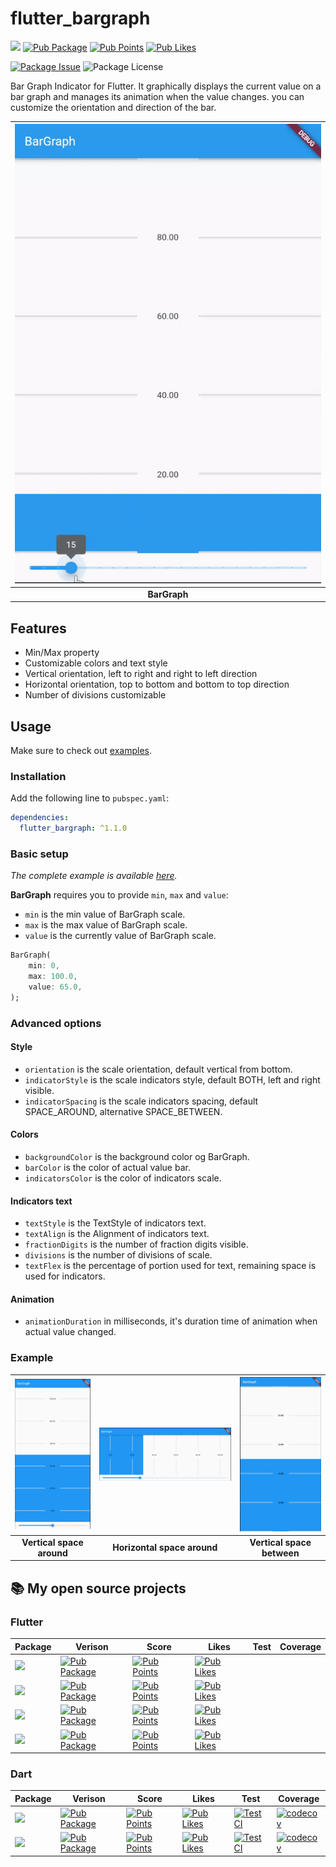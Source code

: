 # flutter_bargraph

[![](https://img.shields.io/static/v1?label=flutter&message=flutter_bargraph&color=red??style=for-the-badge&logo=GitHub)](https://github.com/rickypid/flutter_bargraph)
[![Pub Package](https://img.shields.io/pub/v/flutter_bargraph.svg?style=flat-square)](https://pub.dartlang.org/packages/flutter_bargraph)
[![Pub Points](https://img.shields.io/pub/points/flutter_bargraph)](https://pub.dev/packages/flutter_bargraph/score)
[![Pub Likes](https://img.shields.io/pub/likes/flutter_bargraph)](https://pub.dev/packages/flutter_bargraph/score)

[![Package Issue](https://img.shields.io/github/issues/rickypid/flutter_bargraph)](https://github.com/rickypid/flutter_bargraph/issues)
![Package License](https://img.shields.io/github/license/rickypid/flutter_bargraph)

Bar Graph Indicator for Flutter. It graphically displays the current value on a bar graph and manages its animation when the value changes. you can customize the orientation and direction of the bar.

| ![Image](https://github.com/rickypid/flutter_bargraph/blob/7f5bde4ebc40899079800127c815e01beac3abcb/doc/.media/example.gif?raw=true) |
| :------------: |
| **BarGraph** |

## Features

* Min/Max property
* Customizable colors and text style
* Vertical orientation, left to right and right to left direction
* Horizontal orientation, top to bottom and bottom to top direction
* Number of divisions customizable

## Usage

Make sure to check out [examples](https://github.com/rickypid/flutter_bargraph/tree/master/example).

### Installation

Add the following line to `pubspec.yaml`:

```yaml
dependencies:
  flutter_bargraph: ^1.1.0
```

### Basic setup

*The complete example is available [here](https://github.com/rickypid/flutter_bargraph/blob/master/example/lib/main.dart).*

**BarGraph** requires you to provide `min`, `max` and `value`:
* `min` is the min value of BarGraph scale.
* `max` is the max value of BarGraph scale.
* `value` is the currently value of BarGraph scale.

```dart
BarGraph(
    min: 0,
    max: 100.0,
    value: 65.0,
);
```

### Advanced options

#### Style

* `orientation` is the scale orientation, default vertical from bottom.
* `indicatorStyle` is the scale indicators style, default BOTH, left and right visible.
* `indicatorSpacing` is the scale indicators spacing, default SPACE_AROUND, alternative SPACE_BETWEEN.

#### Colors

* `backgroundColor` is the background color og BarGraph.
* `barColor` is the color of actual value bar.
* `indicatorsColor` is the color of indicators scale.

#### Indicators text

* `textStyle` is the TextStyle of indicators text.
* `textAlign` is the Alignment of indicators text.
* `fractionDigits` is the number of fraction digits visible.
* `divisions` is the number of divisions of scale.
* `textFlex` is the percentage of portion used for text, remaining space is used for indicators.


#### Animation

* `animationDuration` in milliseconds, it's duration time of animation when actual value changed.


### Example

| ![Image](https://github.com/rickypid/flutter_bargraph/blob/master/doc/.media/example_space_around.png?raw=true) | ![Image](https://github.com/rickypid/flutter_bargraph/blob/master/doc/.media/example_space_around_horizontal.png?raw=true) | ![Image](https://github.com/rickypid/flutter_bargraph/blob/master/doc/.media/example_space_between.png?raw=true) |
| :------------: | :------------: | :------------: |
| **Vertical space around** | **Horizontal space around** | **Vertical space between** |

## 📚 My open source projects

### Flutter

| Package | Verison | Score | Likes | Test | Coverage |
|--|--|--|--|--|--|
| [![](https://img.shields.io/static/v1?label=flutter&message=flutter_expandable_table&color=red??style=for-the-badge&logo=GitHub)](https://github.com/rickypid/flutter_expandable_table) | [![Pub Package](https://img.shields.io/pub/v/flutter_expandable_table.svg?style=flat-square)](https://pub.dartlang.org/packages/flutter_expandable_table) | [![Pub Points](https://img.shields.io/pub/points/flutter_expandable_table)](https://pub.dev/packages/flutter_expandable_table/score) | [![Pub Likes](https://img.shields.io/pub/likes/flutter_expandable_table)](https://pub.dev/packages/flutter_expandable_table/score) |  |  |
| [![](https://img.shields.io/static/v1?label=flutter&message=widget_tree_depth_counter&color=red??style=for-the-badge&logo=GitHub)](https://github.com/rickypid/widget_tree_depth_counter) | [![Pub Package](https://img.shields.io/pub/v/widget_tree_depth_counter.svg?style=flat-square)](https://pub.dartlang.org/packages/widget_tree_depth_counter) | [![Pub Points](https://img.shields.io/pub/points/widget_tree_depth_counter)](https://pub.dev/packages/widget_tree_depth_counter/score) | [![Pub Likes](https://img.shields.io/pub/likes/widget_tree_depth_counter)](https://pub.dev/packages/widget_tree_depth_counter/score) |  |  |
| [![](https://img.shields.io/static/v1?label=flutter&message=flutter_bargraph&color=red??style=for-the-badge&logo=GitHub)](https://github.com/rickypid/flutter_bargraph) | [![Pub Package](https://img.shields.io/pub/v/flutter_bargraph.svg?style=flat-square)](https://pub.dartlang.org/packages/flutter_bargraph) | [![Pub Points](https://img.shields.io/pub/points/flutter_bargraph)](https://pub.dev/packages/flutter_bargraph/score) | [![Pub Likes](https://img.shields.io/pub/likes/flutter_bargraph)](https://pub.dev/packages/flutter_bargraph/score) |  |  |
| [![](https://img.shields.io/static/v1?label=flutter&message=flutter_bargraph&color=red??style=for-the-badge&logo=GitHub)](https://github.com/rickypid/flutter_bargraph) | [![Pub Package](https://img.shields.io/pub/v/flutter_bargraph.svg?style=flat-square)](https://pub.dartlang.org/packages/flutter_bargraph) | [![Pub Points](https://img.shields.io/pub/points/flutter_bargraph)](https://pub.dev/packages/flutter_bargraph/score) | [![Pub Likes](https://img.shields.io/pub/likes/flutter_bargraph)](https://pub.dev/packages/flutter_bargraph/score) |  |  |


### Dart

| Package | Verison | Score | Likes | Test | Coverage |
|--|--|--|--|--|--|
| [![](https://img.shields.io/static/v1?label=dart&message=cowsay&color=red??style=for-the-badge&logo=GitHub)](https://github.com/rickypid/cowsay) | [![Pub Package](https://img.shields.io/pub/v/cowsay.svg?style=flat-square)](https://pub.dartlang.org/packages/cowsay) | [![Pub Points](https://img.shields.io/pub/points/cowsay)](https://pub.dev/packages/cowsay/score) | [![Pub Likes](https://img.shields.io/pub/likes/cowsay)](https://pub.dev/packages/cowsay/score) | [![Test CI](https://github.com/rickypid/cowsay/actions/workflows/test.yml/badge.svg)](https://github.com/rickypid/cowsay/actions/workflows/test.yml) | [![codecov](https://codecov.io/gh/rickypid/cowsay/branch/master/graph/badge.svg?token=Z65KEB9SAX)](https://codecov.io/gh/rickypid/cowsay) |
| [![](https://img.shields.io/static/v1?label=dart&message=telegram_link&color=red??style=for-the-badge&logo=GitHub)](https://github.com/rickypid/telegram_link) | [![Pub Package](https://img.shields.io/pub/v/telegram_link.svg?style=flat-square)](https://pub.dartlang.org/packages/telegram_link) | [![Pub Points](https://img.shields.io/pub/points/telegram_link)](https://pub.dev/packages/telegram_link/score) | [![Pub Likes](https://img.shields.io/pub/likes/telegram_link)](https://pub.dev/packages/telegram_link/score) | [![Test CI](https://github.com/rickypid/telegram_link/actions/workflows/test.yml/badge.svg)](https://github.com/rickypid/telegram_link/actions/workflows/test.yml) | [![codecov](https://codecov.io/gh/rickypid/telegram_link/branch/main/graph/badge.svg?token=Z65KEB9SAX)](https://codecov.io/gh/rickypid/telegram_link) |